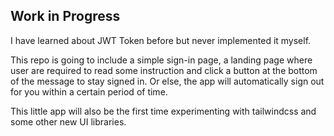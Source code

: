 ## Work in Progress
I have learned about JWT Token before but never implemented it myself.

This repo is going to include a simple sign-in page, a landing page where user are required to read some instruction and click a button at the bottom of the message to stay signed in. Or else, the app will automatically sign out for you within a certain period of time.

This little app will also be the first time experimenting with tailwindcss and some other new UI libraries.
